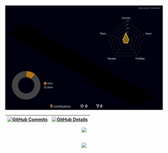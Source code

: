 
![Status](./profile-3d-contrib/profile-night-rainbow.svg)



| [![GitHub Commits](http://github-profile-summary-cards.vercel.app/api/cards/productive-time?username=liroujohn&theme=dracula&utcOffset=-3)](https://github.com/vn7n24fzkq/github-profile-summary-cards) | [![GitHub Details](http://github-profile-summary-cards.vercel.app/api/cards/profile-details?username=liroujohn&theme=dracula)](https://github.com/vn7n24fzkq/github-profile-summary-cards) |  
 |-----------------------------------------------------------------------------------------------------------------------------------------------------------------------------------------------------------------|----------------------------------------------------------------------------------------------------------------------------------------------------------------------------------------------------|



  <div align="center" >
<a href="https://skillicons.dev"   >
  <img src="https://skillicons.dev/icons?i=git,vscode,javascript,typescript,css,html,react,next,nodejs,java,spring,docker,angular,github,aws,materialui,linux,postman,bootstrap,vercel,vite,eclipse,mongodb,figma,postgres,gradle,grafana,heroku,hibernate,idea,jenkins,kafka,kotlin,kubernetes,md,maven,mysql,nextjs,npm,prometheus,py,pycharm,react,stackoverflow,sublime,ubuntu,vercel,vscode,windows,discord,linkedin,instagram" />
</a>
  <br />

  </div>


##
   <div align="center" >
     <img src="https://github-profile-trophy.vercel.app/?username=guilherme-twiniti&row=1&column=6&theme=dracula&margin-w=15&margin-h=15"/>
  </div>

  
 






 
  
  

  


